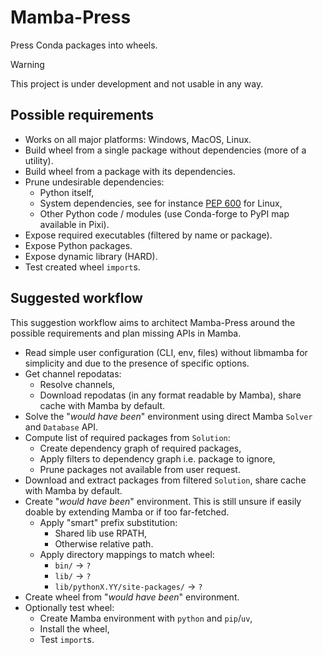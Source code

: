 # Mamba-Press
Press Conda packages into wheels.

> [!WARNING]
This project is under development and not usable in any way.

## Possible requirements
- Works on all major platforms: Windows, MacOS, Linux.
- Build wheel from a single package without dependencies (more of a utility).
- Build wheel from a package with its dependencies.
- Prune undesirable dependencies:
    - Python itself,
    - System dependencies, see for instance [PEP 600](https://peps.python.org/pep-0600/) for Linux,
    - Other Python code / modules (use Conda-forge to PyPI map available in Pixi).
- Expose required executables (filtered by name or package).
- Expose Python packages.
- Expose dynamic library (HARD).
- Test created wheel ``import``s.

## Suggested workflow
This suggestion workflow aims to architect Mamba-Press around the possible requirements and
plan missing APIs in Mamba.

- Read simple user configuration (CLI, env, files) without libmamba for simplicity and due to the
  presence of specific options.
- Get channel repodatas:
  - Resolve channels,
  - Download repodatas (in any format readable by Mamba), share cache with Mamba by default.
- Solve the "_would have been_" environment using direct Mamba ``Solver`` and ``Database`` API.
- Compute list of required packages from ``Solution``:
    - Create dependency graph of required packages,
    - Apply filters to dependency graph i.e. package to ignore,
    - Prune packages not available from user request.
- Download and extract packages from filtered ``Solution``, share cache with Mamba by default.
- Create "_would have been_" environment. This is still unsure if easily doable by extending Mamba
  or if too far-fetched.
  - Apply "smart" prefix substitution:
    - Shared lib use RPATH,
    - Otherwise relative path.
  - Apply directory mappings to match wheel:
    - ``bin/`` -> ``?``
    - ``lib/`` -> ``?``
    - ``lib/pythonX.YY/site-packages/`` -> ``?``
- Create wheel from "_would have been_" environment.
- Optionally test wheel:
  - Create Mamba environment with ``python`` and ``pip``/``uv``,
  - Install the wheel,
  - Test ``import``s.
